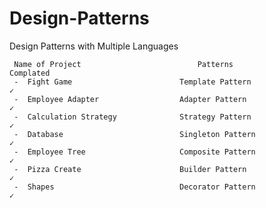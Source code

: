 # Design-Patterns
 
 Design Patterns with Multiple Languages
 
     Name of Project                          Patterns                         Complated
     -  Fight Game                        Template Pattern                        ✓
     -  Employee Adapter                  Adapter Pattern                         ✓
     -  Calculation Strategy              Strategy Pattern                        ✓
     -  Database                          Singleton Pattern                       ✓
     -  Employee Tree                     Composite Pattern                       ✓
     -  Pizza Create                      Builder Pattern                         ✓
     -  Shapes                            Decorator Pattern                       ✓
